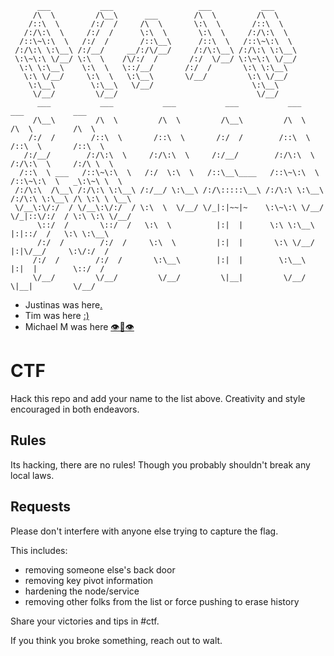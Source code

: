 
```
      ___           ___                   ___           ___
     /\  \         /\__\      ___        /\  \         /\  \
    /::\  \       /:/  /     /\  \       \:\  \       /::\  \
   /:/\:\  \     /:/  /      \:\  \       \:\  \     /:/\:\  \
  /::\~\:\  \   /:/  /       /::\__\      /::\  \   /::\~\:\  \
 /:/\:\ \:\__\ /:/__/     __/:/\/__/     /:/\:\__\ /:/\:\ \:\__\
 \:\~\:\ \/__/ \:\  \    /\/:/  /       /:/  \/__/ \:\~\:\ \/__/
  \:\ \:\__\    \:\  \   \::/__/       /:/  /       \:\ \:\__\
   \:\ \/__/     \:\  \   \:\__\       \/__/         \:\ \/__/
    \:\__\        \:\__\   \/__/                      \:\__\
     \/__/         \/__/                               \/__/
      ___           ___           ___           ___           ___           ___           ___
     /\__\         /\  \         /\  \         /\__\         /\  \         /\  \         /\  \
    /:/  /        /::\  \       /::\  \       /:/  /        /::\  \       /::\  \       /::\  \
   /:/__/        /:/\:\  \     /:/\:\  \     /:/__/        /:/\:\  \     /:/\:\  \     /:/\ \  \
  /::\  \ ___   /::\~\:\  \   /:/  \:\  \   /::\__\____   /::\~\:\  \   /::\~\:\  \   _\:\~\ \  \
 /:/\:\  /\__\ /:/\:\ \:\__\ /:/__/ \:\__\ /:/\:::::\__\ /:/\:\ \:\__\ /:/\:\ \:\__\ /\ \:\ \ \__\
 \/__\:\/:/  / \/__\:\/:/  / \:\  \  \/__/ \/_|:|~~|~    \:\~\:\ \/__/ \/_|::\/:/  / \:\ \:\ \/__/
      \::/  /       \::/  /   \:\  \          |:|  |      \:\ \:\__\      |:|::/  /   \:\ \:\__\
      /:/  /        /:/  /     \:\  \         |:|  |       \:\ \/__/      |:|\/__/     \:\/:/  /
     /:/  /        /:/  /       \:\__\        |:|  |        \:\__\        |:|  |        \::/  /
     \/__/         \/__/         \/__/         \|__|         \/__/         \|__|         \/__/
```

* Justinas was here[.](https://www.youtube.com/watch?v=LDU_Txk06tM&t=75s)
* Tim was here [:)](https://www.youtube.com/watch?v=dQw4w9WgXcQ)
* Michael M was here [👁️👄👁️](https://www.youtube.com/watch?v=u3CKgkyc7Qo)

# CTF
Hack this repo and add your name to the list above. Creativity and style encouraged in both endeavors.

## Rules
Its hacking, there are no rules! Though you probably shouldn't break any local laws.

## Requests
Please don't interfere with anyone else trying to capture the flag.

This includes:
 - removing someone else's back door
 - removing key pivot information
 - hardening the node/service
 - removing other folks from the list or force pushing to erase history

Share your victories and tips in #ctf.

If you think you broke something, reach out to walt.
